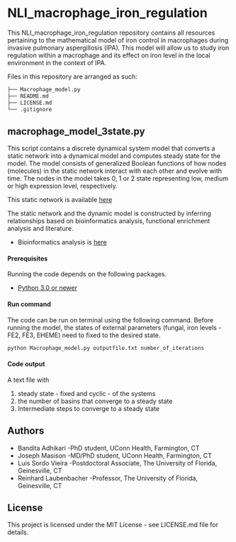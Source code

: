 # NLI_macrophage_iron_regulation

This NLI_macrophage_iron_regulation repository contains all resources pertaining to the mathematical model of iron control in macrophages during invasive pulmonary aspergillosis (IPA). This model will allow us to study iron regulation within a macrophage and its effect on iron level in the local environment in the context of IPA.

Files in this repository are arranged as such:

```bash
├── Macrophage_model.py
├── README.md
├── LICENSE.md
└── .gitignore
```

## macrophage_model_3state.py
This script contains a discrete dynamical system model that converts a static network into a dynamical model and computes steady state for the model. The model consists of generalized Boolean functions of how nodes (molecules) in the static network interact with each other and evolve with time.  The nodes in the model takes  0, 1 or 2 state representing low, medium or high expression level, respectively. 

This static network is available [here](https://github.com/NutritionalLungImmunity/NLI_macrophage_iron_regulation/blob/master/Wiring_diagram_macModel.png)

The static network and the dynamic model is constructed by inferring relationships based on bioinformatics analysis, functional enrichment analysis and literature.

* Bioinformatics analysis is [here](https://github.com/NutritionalLungImmunity/NLI_response_to_Aspergillus_fumigatus_omics_data_analysis/tree/master/Macrophage_Data_Analysis)

#### Prerequisites

Running the code depends on the following packages.
* [Python 3.0 or newer](https://www.python.org/downloads/)

#### Run command
The code can be run on terminal using the following command. Before running the model, the states of external parameters (fungal, iron levels - FE2, FE3, EHEME) need to fixed to the desired state.

```bash
python Macrophage_model.py outputfile.txt number_of_iterations
```
#### Code output
A text file with 
1. steady state - fixed and cyclic - of the systems
2. the number of basins that converge to a steady state
3. Intermediate steps to converge to a steady state

## Authors
* Bandita Adhikari
-PhD student, UConn Health, Farmington, CT
* Joseph Masison
-MD/PhD student, UConn Health, Farmington, CT
* Luis Sordo Vieira
-Postdoctoral Associate, The University of Florida, Geinesville, CT
* Reinhard Laubenbacher
-Professor, The University of Florida, Geinesville, CT

## License
This project is licensed under the MIT License - see LICENSE.md file for details.
